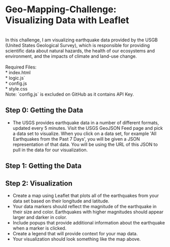 # Geo-Mapping-Challenge: Visualizing Data with Leaflet
<br>
In this challenge, I am visualizing earthquake data provided by the USGB (United States Geological Survey), which is responsible for providing scientific data about natural hazards, the health of our ecosystems and environment, and the impacts of climate and land-use change.<br>
<br>
Required Files:<br>
* index.html<br>
* logic.js`<br>
* config.js<br>
* style.css<br>
Note: `config.js` is excluded on GitHub as it contains API Key.<br>

## Step 0: Getting the Data<br>

* The USGS provides earthquake data in a number of different formats, updated every 5 minutes. Visit the USGS GeoJSON Feed page and pick a data set to visualize. When you click on a data set, for example 'All Earthquakes from the Past 7 Days', you will be given a JSON representation of that data. You will be using the URL of this JSON to pull in the data for our visualization.

## Step 1: Getting the Data<br>


## Step 2: Visualization<br>
* Create a map using Leaflet that plots all of the earthquakes from your data set based on their longitude and latitude.
* Your data markers should reflect the magnitude of the earthquake in their size and color. Earthquakes with higher magnitudes should appear larger and darker in color.
* Include popups that provide additional information about the earthquake when a marker is clicked.
* Create a legend that will provide context for your map data.
* Your visualization should look something like the map above.


